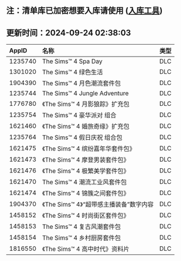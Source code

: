 ## 注：清单库已加密想要入库请使用 ([入库工具](https://github.com/BlankTMing/ManifestAutoUpdate/releases))

## 更新时间：2024-09-24 02:38:03
| AppID | 名称 | 类型  |
| :-------------------- | :----------------------------- | :----------- |
| 1235740 | The Sims™ 4 Spa Day| DLC |
| 1301020 | The Sims™ 4 绿色生活| DLC |
| 1904390 | The Sims™ 4 月色潮流套件包| DLC |
| 1235744 | The Sims™ 4 Jungle Adventure| DLC |
| 1776780 | 《The Sims™ 4 月影狼踪》扩充包| DLC |
| 1235754 | The Sims™ 4 豪华派对 组合| DLC |
| 1621460 | 《The Sims™ 4 婚旅奇缘》扩充包| DLC |
| 1235764 | The Sims™ 4 假日庆祝 组合包| DLC |
| 1621475 | 《The Sims™ 4 缤纷嘉年华套件包》| DLC |
| 1621473 | 《The Sims™ 4 摩登男装套件包》| DLC |
| 1621476 | 《The Sims™ 4 极繁美学套件包》| DLC |
| 1621470 | The Sims™ 4 潮流工业风套件包| DLC |
| 1621474 | 《The Sims™ 4 锦簇之间套件包》| DLC |
| 1904370 | 《The Sims™ 4》“超带感主播装备”数字内容| DLC |
| 1458152 | 《The Sims™ 4 时尚街区套件包》| DLC |
| 1458153 | The Sims™ 4 复古风潮套件包| DLC |
| 1458154 | The Sims™ 4 乡村厨房套件包| DLC |
| 1816550 | 《The Sims™ 4 高中时代》资料片| DLC |
